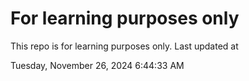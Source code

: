 # For learning purposes only
This repo is for learning purposes only.
Last updated at

Tuesday, November 26, 2024 6:44:33 AM

